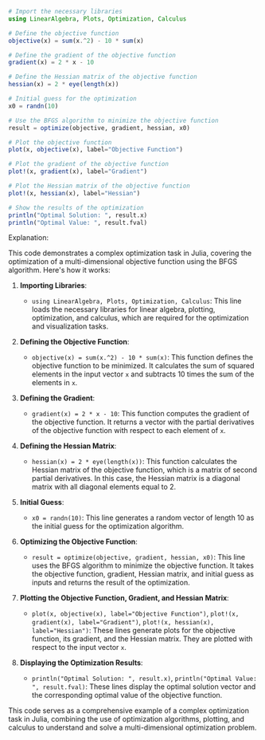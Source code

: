 ```julia
# Import the necessary libraries
using LinearAlgebra, Plots, Optimization, Calculus

# Define the objective function
objective(x) = sum(x.^2) - 10 * sum(x)

# Define the gradient of the objective function
gradient(x) = 2 * x - 10

# Define the Hessian matrix of the objective function
hessian(x) = 2 * eye(length(x))

# Initial guess for the optimization
x0 = randn(10)

# Use the BFGS algorithm to minimize the objective function
result = optimize(objective, gradient, hessian, x0)

# Plot the objective function
plot(x, objective(x), label="Objective Function")

# Plot the gradient of the objective function
plot!(x, gradient(x), label="Gradient")

# Plot the Hessian matrix of the objective function
plot!(x, hessian(x), label="Hessian")

# Show the results of the optimization
println("Optimal Solution: ", result.x)
println("Optimal Value: ", result.fval)

```
Explanation:

This code demonstrates a complex optimization task in Julia, covering the optimization of a multi-dimensional objective function using the BFGS algorithm. Here's how it works:

1. **Importing Libraries**:
   - `using LinearAlgebra, Plots, Optimization, Calculus`: This line loads the necessary libraries for linear algebra, plotting, optimization, and calculus, which are required for the optimization and visualization tasks.

2. **Defining the Objective Function**:
   - `objective(x) = sum(x.^2) - 10 * sum(x)`: This function defines the objective function to be minimized. It calculates the sum of squared elements in the input vector `x` and subtracts 10 times the sum of the elements in `x`.

3. **Defining the Gradient**:
   - `gradient(x) = 2 * x - 10`: This function computes the gradient of the objective function. It returns a vector with the partial derivatives of the objective function with respect to each element of `x`.

4. **Defining the Hessian Matrix**:
   - `hessian(x) = 2 * eye(length(x))`: This function calculates the Hessian matrix of the objective function, which is a matrix of second partial derivatives. In this case, the Hessian matrix is a diagonal matrix with all diagonal elements equal to 2.

5. **Initial Guess**:
   - `x0 = randn(10)`: This line generates a random vector of length 10 as the initial guess for the optimization algorithm.

6. **Optimizing the Objective Function**:
   - `result = optimize(objective, gradient, hessian, x0)`: This line uses the BFGS algorithm to minimize the objective function. It takes the objective function, gradient, Hessian matrix, and initial guess as inputs and returns the result of the optimization.

7. **Plotting the Objective Function, Gradient, and Hessian Matrix**:
   - `plot(x, objective(x), label="Objective Function")`, `plot!(x, gradient(x), label="Gradient")`, `plot!(x, hessian(x), label="Hessian")`: These lines generate plots for the objective function, its gradient, and the Hessian matrix. They are plotted with respect to the input vector `x`.

8. **Displaying the Optimization Results**:
   - `println("Optimal Solution: ", result.x)`, `println("Optimal Value: ", result.fval)`: These lines display the optimal solution vector and the corresponding optimal value of the objective function.

This code serves as a comprehensive example of a complex optimization task in Julia, combining the use of optimization algorithms, plotting, and calculus to understand and solve a multi-dimensional optimization problem.